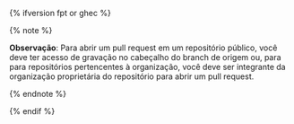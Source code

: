 {% ifversion fpt or ghec %}

{% note %}

**Observação**: Para abrir um pull request em um repositório público, você deve ter acesso de gravação no cabeçalho do branch de origem ou, para para repositórios pertencentes à organização, você deve ser integrante da organização proprietária do repositório para abrir um pull request.

{% endnote %}

{% endif %}
